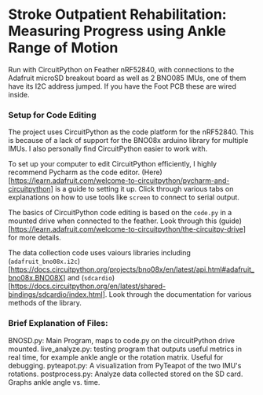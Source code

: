 # Stroke Outpatient Rehabilitation: Measuring Progress using Ankle Range of Motion

Run with CircuitPython on Feather nRF52840, with connections to the Adafruit microSD breakout board as well as 2 BNO085 IMUs, one of them have its I2C address jumped. If you have the Foot PCB these are wired inside.

### Setup for Code Editing
The project uses CircuitPython as the code platform for the nRF52840. This is because of a lack of support for the BNO08x arduino library for multiple IMUs. I also personally find CircuitPython easier to work with.

To set up your computer to edit CircuitPython efficiently, I highly recommend Pycharm as the code editor. (Here)[https://learn.adafruit.com/welcome-to-circuitpython/pycharm-and-circuitpython] is a guide to setting it up. Click through various tabs on explanations on how to use tools like `screen` to connect to serial output.

The basics of CircuitPython code editing is based on the `code.py` in a mounted drive when connected to the feather. Look through this (guide)[https://learn.adafruit.com/welcome-to-circuitpython/the-circuitpy-drive] for more details.

The data collection code uses vaiours libraries including (`adafruit_bno08x.i2c`)[https://docs.circuitpython.org/projects/bno08x/en/latest/api.html#adafruit_bno08x.BNO08X] and (`sdcardio`)[https://docs.circuitpython.org/en/latest/shared-bindings/sdcardio/index.html]. Look through the documentation for various methods of the library.

### Brief Explanation of Files:

BNOSD.py: Main Program, maps to code.py on the circuitPython drive mounted.
live_analyze.py: testing program that outputs useful metrics in real time, for example ankle angle or the rotation matrix. Useful for debugging.
pyteapot.py: A visualization from PyTeapot of the two IMU's rotations.
postprocess.py: Analyze data collected stored on the SD card. Graphs ankle angle vs. time.
